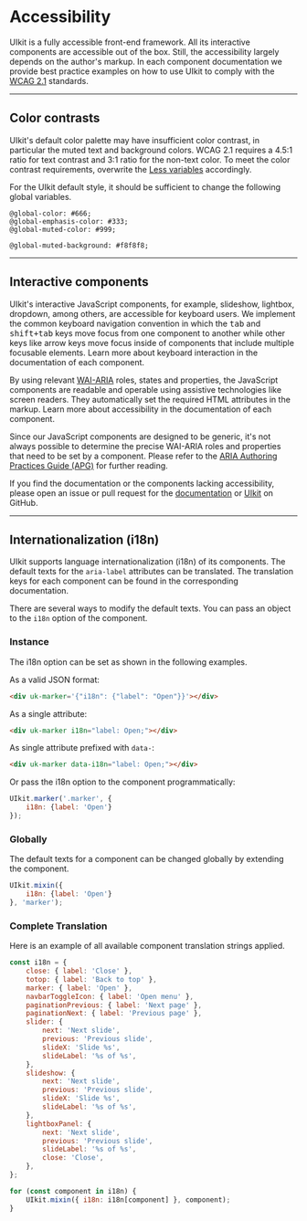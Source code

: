 # Accessibility

UIkit is a fully accessible front-end framework. All its interactive components are accessible out of the box. Still, the accessibility largely depends on the author's markup. In each component documentation we provide best practice examples on how to use UIkit to comply with the [WCAG 2.1](https://www.w3.org/TR/WCAG/) standards. 

***

## Color contrasts

UIkit's default color palette may have insufficient color contrast, in particular the muted text and background colors. WCAG 2.1 requires a 4.5:1 ratio for text contrast and 3:1 ratio for the non-text color. To meet the color contrast requirements, overwrite the [Less variables](less.md#use-variables) accordingly.

For the UIkit default style, it should be sufficient to change the following global variables. 

```less
@global-color: #666;
@global-emphasis-color: #333;
@global-muted-color: #999;

@global-muted-background: #f8f8f8;
```

***

## Interactive components

UIkit's interactive JavaScript components, for example, slideshow, lightbox, dropdown, among others, are accessible for keyboard users. We implement the common keyboard navigation convention in which the <kbd>tab</kbd> and <kbd>shift+tab</kbd> keys move focus from one component to another while other keys like arrow keys move focus inside of components that include multiple focusable elements. Learn more about keyboard interaction in the documentation of each component.

By using relevant [WAI-ARIA](https://www.w3.org/WAI/standards-guidelines/aria/) roles, states and properties, the JavaScript components are readable and operable using assistive technologies like screen readers. They automatically set the required HTML attributes in the markup. Learn more about accessibility in the documentation of each component. 

Since our JavaScript components are designed to be generic, it's not always possible to determine the precise WAI-ARIA roles and properties that need to be set by a component. Please refer to the [ARIA Authoring Practices Guide (APG)](https://www.w3.org/WAI/ARIA/apg/) for further reading. 

If you find the documentation or the components lacking accessibility, please open an issue or pull request for the [documentation](https://github.com/uikit/uikit-site) or [UIkit](https://github.com/uikit/uikit) on GitHub.

***

## Internationalization (i18n)

UIkit supports language internationalization (i18n) of its components. The default texts for the `aria-label` attributes can be translated. The translation keys for each component can be found in the corresponding documentation.

There are several ways to modify the default texts. You can pass an object to the `i18n` option of the component.

### Instance

The i18n option can be set as shown in the following examples. 

As a valid JSON format:

```html
<div uk-marker='{"i18n": {"label": "Open"}}'></div>
```

As a single attribute:

```html
<div uk-marker i18n="label: Open;"></div>
```

As single attribute prefixed with `data-`:

```html
<div uk-marker data-i18n="label: Open;"></div>
```

Or pass the i18n option to the component programmatically:

```js
UIkit.marker('.marker', {
    i18n: {label: 'Open'}
});
```

### Globally

The default texts for a component can be changed globally by extending the component.

```js
UIkit.mixin({
    i18n: {label: 'Open'}
}, 'marker');
```

### Complete Translation

Here is an example of all available component translation strings applied.

```js
const i18n = {
    close: { label: 'Close' },
    totop: { label: 'Back to top' },
    marker: { label: 'Open' },
    navbarToggleIcon: { label: 'Open menu' },
    paginationPrevious: { label: 'Next page' },
    paginationNext: { label: 'Previous page' },
    slider: {
        next: 'Next slide',
        previous: 'Previous slide',
        slideX: 'Slide %s',
        slideLabel: '%s of %s',
    },
    slideshow: {
        next: 'Next slide',
        previous: 'Previous slide',
        slideX: 'Slide %s',
        slideLabel: '%s of %s',
    },
    lightboxPanel: {
        next: 'Next slide',
        previous: 'Previous slide',
        slideLabel: '%s of %s',
        close: 'Close',
    },
};

for (const component in i18n) {
    UIkit.mixin({ i18n: i18n[component] }, component);
}
```
